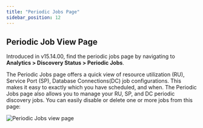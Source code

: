 ```yaml
---
title: "Periodic Jobs Page"
sidebar_position: 12
---
```


## Periodic Job View Page

Introduced in v15.14.00, find the periodic jobs page by navigating to **Analytics > Discovery Status > Periodic Jobs**. 

The Periodic Jobs page offers a quick view of resource utilization (RU), Service Port (SP), Database Connections(DC) job configurations. This makes it easy to exactly which you have scheduled, and when. The Periodic Jobs page also allows you to manage your RU, SP, and DC periodic discovery jobs. You can easily disable or delete one or more jobs from this page:

![Periodic Jobs view page](/assets/images/periodic_jobs_page.png)

